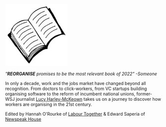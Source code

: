<img src="/assets/book illustration.svg" alt="book illustration" width="200"/>

*"**REORGANISE** promises to be the most relevant book of 2022" -Someone*

In only a decade, work and the jobs market have changed beyond all recognition. From doctors to click-workers, from VC startups building organising software to the reform of incumbent national unions, former-WSJ journalist [Lucy Harley-McKeown](https://twitter.com/lhm1) takes us on a journey to discover how workers are organising in the 21st century.

Edited by Hannah O'Rourke of [Labour Together](https://www.labourtogether.uk/) & Edward Saperia of [Newspeak House](http://newspeak.house/)

